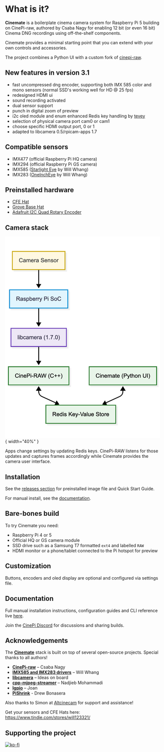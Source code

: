 # What is it?
**Cinemate** is a boilerplate cinema camera system for Raspberry Pi 5 building on CinePi-raw, authored by Csaba Nagy for enabling 12 bit (or even 16 bit) Cinema DNG recordings using off-the-shelf components.  

Cinemate provides a minimal starting point that you can extend with your own controls and accessories. 

The project combines a Python UI with a custom fork of [cinepi-raw](https://github.com/Tiramisioux/cinepi-raw/tree/rpicam-apps_1.7_custom_encoder).

## New features in version 3.1

- fast uncompressed dng encoder, supporting both IMX 585 color and mono sensors (normal SSD's working well for HD @ 25 fps)
- redesigned HDMI ui
- sound recording activated
- dual sensor support
- punch in digital zoom of preview
- i2c oled module and enum enhanced Redis key handling by [tevey](https://github.com/tevey)
- selection of physical camera port cam0 or cam1
- choose specific HDMI output port, 0 or 1
- adapted to libcamera 0.5/rpicam-apps 1.7

## Compatible sensors

- IMX477 (official Raspberry Pi HQ camera)
- IMX294 (official Raspberry Pi GS camera)
- IMX585 ([Starlight Eye](https://www.tindie.com/products/will123321/starlighteye/) by Will Whang)
- IMX283 ([OneInchEye](https://www.tindie.com/products/will123321/oneincheye-v20/) by Will Whang)

## Preinstalled hardware

- [CFE Hat](https://www.tindie.com/products/will123321/cfe-hat-for-raspberry-pi-5/)
- [Grove Base Hat](https://wiki.seeedstudio.com/Grove_Base_Hat_for_Raspberry_Pi/)
- [Adafruit I2C Quad Rotary Encoder](https://www.adafruit.com/product/5752)

## Camera stack
![Camera stack exploded](images/camera-stack3.png){ width="40%" }

Apps change settings by updating Redis keys. CinePi-RAW listens for those updates and captures frames accordingly while Cinemate provides the camera user interface.

## Installation
See the [releases section](https://github.com/Tiramisioux/cinemate/releases) for preinstalled image file and Quick Start Guide. 

For manual install, see the [documentation](https://tiramisioux.github.io/cinemate/installation-steps/).

## Bare-bones build
To try Cinemate you need:
- Raspberry Pi 4 or 5
- Official HQ or GS camera module
- SSD drive such as a Samsung T7 formatted `ext4` and labelled `RAW`
- HDMI monitor or a phone/tablet connected to the Pi hotspot for preview

## Customization
Buttons, encoders and oled display are optional and configured via settings file.

## Documentation
Full manual installation instructions, configuration guides and CLI reference live [here](https://tiramisioux.github.io/cinemate/).

Join the [CinePi Discord](https://discord.gg/Hr4dfhuK) for discussions and sharing builds.

## Acknowledgements

The [**Cinemate**](https://github.com/Tiramisioux/cinemate) stack is built on top of several open-source projects. Special thanks to all authors!

- [**CinePi-raw**](https://github.com/cinepi/cinepi-raw) – Csaba Nagy
- [**IMX585 and IMX283 drivers**](https://github.com/will127534) – Will Whang
- [**libcamera**](https://libcamera.org) – Ideas on board
- [**cpp-mjpeg-streamer**](https://github.com/nadjieb/cpp-mjpeg-streamer) – Nadjieb Mohammadi
- [**lgpio**](https://github.com/joan2937/lg) – Joan
- [**PiShrink**](https://github.com/Drewsif/PiShrink) - Drew Bonasera 

Also thanks to Simon at [Altcinecam](https://altcinecam.com) for support and assistance!

Get your sensors and CFE Hats here: https://www.tindie.com/stores/will123321/

## Supporting the project

[![ko-fi](https://ko-fi.com/img/githubbutton_sm.svg)](https://ko-fi.com/G2G21IM9RO)
